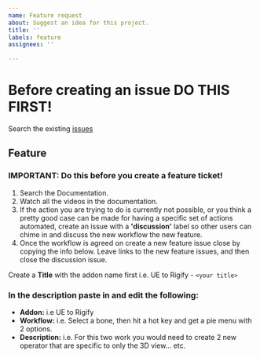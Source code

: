 ```yaml
---
name: Feature request
about: Suggest an idea for this project.
title: ''
labels: feature
assignees: ''

---
```


# Before creating an issue DO THIS FIRST!
Search the existing [issues](https://github.com/EpicGames/BlenderTools/issues?q=)

## Feature
### IMPORTANT: Do this before you create a feature ticket!
  1. Search the Documentation.
  1. Watch all the videos in the documentation.
  1. If the action you are trying to do is currently not possible, or you think a pretty good case can be made for having a specific set of actions automated, create an issue with a **'discussion'** label so other users can chime in and discuss the new workflow the new feature. 
  1. Once the workflow is agreed on create a new feature issue close by copying the info below. Leave links to the new feature issues, and then close the discussion issue.

Create a **Title** with the addon name first i.e. UE to Rigify - ```<your title>```

### In the description paste in and edit the following:
* **Addon:** i.e UE to Rigify
* **Workflow:** i.e. Select a bone, then hit a hot key and get a pie menu with 2 options.
* **Description:** i.e. For this two work you would need to create 2 new operator that are specific to only the 3D view... etc.
